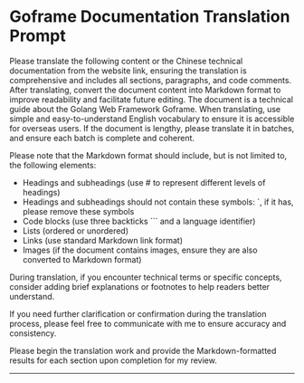 # Goframe Documentation Translation Prompt

Please translate the following content or the Chinese technical documentation from the website link, ensuring the translation is comprehensive and includes all sections, paragraphs, and code comments. After translating, convert the document content into Markdown format to improve readability and facilitate future editing. The document is a technical guide about the Golang Web Framework Goframe. When translating, use simple and easy-to-understand English vocabulary to ensure it is accessible for overseas users. If the document is lengthy, please translate it in batches, and ensure each batch is complete and coherent.

Please note that the Markdown format should include, but is not limited to, the following elements:

- Headings and subheadings (use # to represent different levels of headings)
- Headings and subheadings should not contain these symbols: `, if it has, please remove these symbols
- Code blocks (use three backticks ``` and a language identifier)
- Lists (ordered or unordered)
- Links (use standard Markdown link format)
- Images (if the document contains images, ensure they are also converted to Markdown format)

During translation, if you encounter technical terms or specific concepts, consider adding brief explanations or footnotes to help readers better understand.

If you need further clarification or confirmation during the translation process, please feel free to communicate with me to ensure accuracy and consistency.

Please begin the translation work and provide the Markdown-formatted results for each section upon completion for my review.

---
